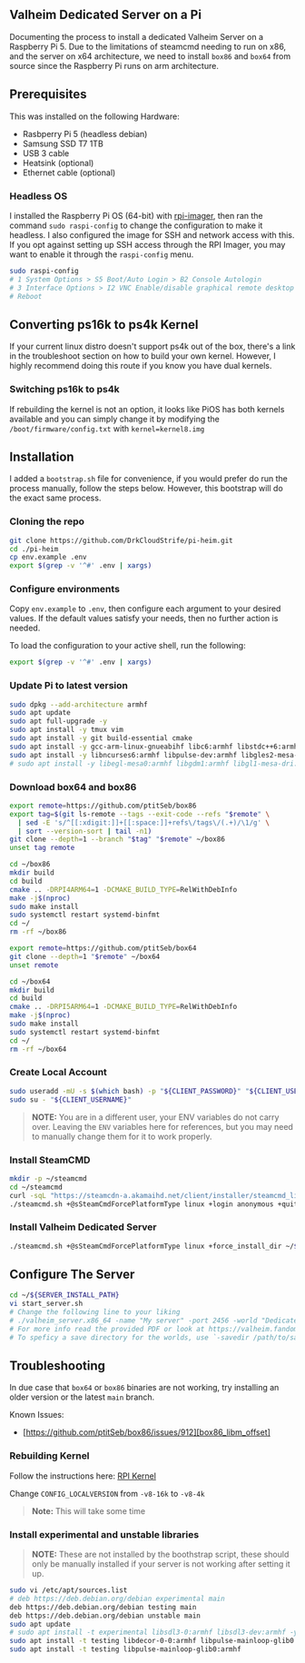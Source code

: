 Valheim Dedicated Server on a Pi
---

Documenting the process to install a dedicated Valheim Server on a Raspberry
Pi 5. Due to the limitations of steamcmd needing to run on x86, and the server
on x64 architecture, we need to install `box86` and `box64` from source since
the Raspberry Pi runs on arm architecture.

## Prerequisites

This was installed on the following Hardware:

* Rasbperry Pi 5 (headless debian)
* Samsung SSD T7 1TB
* USB 3 cable
* Heatsink (optional)
* Ethernet cable (optional)

### Headless OS

I installed the Raspberry Pi OS (64-bit) with [rpi-imager], then ran the command
`sudo raspi-config` to change the configuration to make it headless. I also
configured the image for SSH and network access with this. If you opt against
setting up SSH access through the RPI Imager, you may want to enable it through
the `raspi-config` menu.

```sh
sudo raspi-config
# 1 System Options > S5 Boot/Auto Login > B2 Console Autologin
# 3 Interface Options > I2 VNC Enable/disable graphical remote desktop access
# Reboot
```

## Converting ps16k to ps4k Kernel
If your current linux distro doesn't support ps4k out of the box, there's a link in
the troubleshoot section on how to build your own kernel. However, I highly 
recommend doing this route if you know you have dual kernels.

### Switching ps16k to ps4k

If rebuilding the kernel is not an option, it looks like PiOS has both kernels
available and you can simply change it by modifying the
`/boot/firmware/config.txt` with `kernel=kernel8.img`

## Installation

I added a `bootstrap.sh` file for convenience, if you would prefer do run the
process manually, follow the steps below. However, this bootstrap will do the
exact same process.


### Cloning the repo

```sh
git clone https://github.com/DrkCloudStrife/pi-heim.git
cd ./pi-heim
cp env.example .env
export $(grep -v '^#' .env | xargs)
```

### Configure environments

Copy `env.example` to `.env`, then configure each argument to your desired
values. If the default values satisfy your needs, then no further action is needed.

To load the configuration to your active shell, run the following:

```sh
export $(grep -v '^#' .env | xargs)
```

### Update Pi to latest version

```sh
sudo dpkg --add-architecture armhf
sudo apt update
sudo apt full-upgrade -y
sudo apt install -y tmux vim
sudo apt install -y git build-essential cmake
sudo apt install -y gcc-arm-linux-gnueabihf libc6:armhf libstdc++6:armhf libncurses5:armhf libncurses6:armhf
sudo apt install -y libncurses6:armhf libpulse-dev:armhf libgles2-mesa-dev:armhf libatomic1:armhf libpulse0:armhf libpulse-mainloop-glib0:armhf
# sudo apt install -y libegl-mesa0:armhf libgdm1:armhf libgl1-mesa-dri:armhf libglapi-mesa:armhf libgles2-mesa:armhf libglu1-mesa:armhf libglx-mesa0:armhf mesa-va-drivers:armhf mesa-vdpau-drivers:armhf mesa-vulkan-drivers:armhf libsdl1.2debian:armhf libudev1:armhf libsdl2-2.0-0:armhf
```

### Download box64 and box86

```sh
export remote=https://github.com/ptitSeb/box86
export tag=$(git ls-remote --tags --exit-code --refs "$remote" \
  | sed -E 's/^[[:xdigit:]]+[[:space:]]+refs\/tags\/(.+)/\1/g' \
  | sort --version-sort | tail -n1)
git clone --depth=1 --branch "$tag" "$remote" ~/box86
unset tag remote

cd ~/box86
mkdir build
cd build
cmake .. -DRPI4ARM64=1 -DCMAKE_BUILD_TYPE=RelWithDebInfo
make -j$(nproc)
sudo make install
sudo systemctl restart systemd-binfmt
cd ~/
rm -rf ~/box86

export remote=https://github.com/ptitSeb/box64
git clone --depth=1 "$remote" ~/box64
unset remote

cd ~/box64
mkdir build
cd build
cmake .. -DRPI5ARM64=1 -DCMAKE_BUILD_TYPE=RelWithDebInfo
make -j$(nproc)
sudo make install
sudo systemctl restart systemd-binfmt
cd ~/
rm -rf ~/box64
```

### Create Local Account

```sh
sudo useradd -mU -s $(which bash) -p "${CLIENT_PASSWORD}" "${CLIENT_USERNAME}"
sudo su - "${CLIENT_USERNAME}"
```

>**NOTE:** You are in a different user, your ENV variables do not carry over.
>Leaving the `ENV` variables here for references, but you may need to manually
change them for it to work properly.

### Install SteamCMD

```sh
mkdir -p ~/steamcmd
cd ~/steamcmd
curl -sqL "https://steamcdn-a.akamaihd.net/client/installer/steamcmd_linux.tar.gz" | tar zxvf -
./steamcmd.sh +@sSteamCmdForcePlatformType linux +login anonymous +quit
```

### Install Valheim Dedicated Server

```sh
./steamcmd.sh +@sSteamCmdForcePlatformType linux +force_install_dir ~/${SERVER_INSTALL_PATH} +login anonymous +app_update 896660 validate +quit
```

## Configure The Server

```sh
cd ~/${SERVER_INSTALL_PATH}
vi start_server.sh
# Change the following line to your liking
# ./valheim_server.x86_64 -name "My server" -port 2456 -world "Dedicated" -password "secret" -crossplay
# For more info read the provided PDF or look at https://valheim.fandom.com/wiki/Valheim_Dedicated_Server#Step_2:_Setting_up_a_Valheim_Dedicated_Server
# To speficy a save directory for the worlds, use `-savedir /path/to/save-dir/`
```

## Troubleshooting

In due case that `box64` or `box86` binaries are not working, try installing
an older version or the latest `main` branch.

Known Issues:

* [https://github.com/ptitSeb/box86/issues/912][box86_libm_offset]

### Rebuilding Kernel

Follow the instructions here: [RPI Kernel][rpi_kernel]

Change `CONFIG_LOCALVERSION` from `-v8-16k` to `-v8-4k`

>**Note:** This will take some time

### Install experimental and unstable libraries

>**NOTE:** These are not installed by the boothstrap script, these should only
>be manually installed if your server is not working after setting it up.

```sh
sudo vi /etc/apt/sources.list
# deb https://deb.debian.org/debian experimental main
deb https://deb.debian.org/debian testing main
deb https://deb.debian.org/debian unstable main
sudo apt update
# sudo apt install -t experimental libsdl3-0:armhf libsdl3-dev:armhf -y
sudo apt install -t testing libdecor-0-0:armhf libpulse-mainloop-glib0:armhf -y
sudo apt install -t testing libpulse-mainloop-glib0:armhf
```


[rpi-imager]: https://www.raspberrypi.com/software/
[box86_libm_offset]: https://github.com/ptitSeb/box86/issues/912
[rpi_kernel]: https://www.raspberrypi.com/documentation/computers/linux_kernel.html#building-the-kernel-locally
